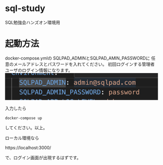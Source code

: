 # sql-study

SQL勉強会ハンズオン環境用
 
# 起動方法

docker-compose.ymlの
SQLPAD_ADMINとSQLPAD_AMIN_PASSWORDに
任意のメールアドレスとパスワードを入れてください。
初回ログインする管理者ユーザのログイン情報になります。
![alt text](image.png)

入力したら

```
docker-compose up
```
してください。以上。


ローカル環境なら

https://localhost:3000/

で、ログイン画面が出現するはずです。